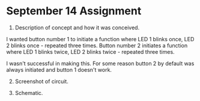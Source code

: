 # September 14 Assignment

1. Description of concept and how it was conceived.

I wanted button number 1 to initiate a function where LED 1 blinks once, LED 2 blinks once - repeated three times. Button number 2 initiates a function where LED 1 blinks twice, LED 2 blinks twice - repeated three times. 

I wasn't successful in making this. For some reason button 2 by default was always initiated and button 1 doesn't work.

2. Screenshot of circuit.

3. Schematic.

